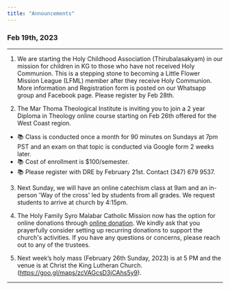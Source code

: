 ```yaml
---
title: "Announcements"
---
```


### Feb 19th, 2023
---

1. We are starting the Holy Childhood Association (Thirubalasakyam) in our mission for children in KG to those who have not received Holy Communion. This is a stepping stone to becoming a Little Flower Mission League (LFML) member after they receive Holy Communion. More information and Registration form is posted on our Whatsapp group and Facebook page. Please register by Feb 28th.

2. The Mar Thoma Theological Institute is inviting you to join a 2 year Diploma in Theology online course starting on Feb 26th offered for the West Coast region.
<ul>
<li>📚 Class is conducted once a month for 90 minutes on Sundays at 7pm PST and an exam on that topic is conducted via Google form 2 weeks later.</li>
<li>📚 Cost of enrollment is $100/semester.</li>
<li>📚 Please register with DRE by February 21st. Contact (347) 679 9537.</li>
</ul>

3. Next Sunday, we will have an online catechism class at 9am and an in-person 'Way of the cross' led by students from all grades. We request students to arrive at church by 4:15pm.

4. The Holy Family Syro Malabar Catholic Mission now has the option for online donations through <a href="https://holyfamilyseattle.org/donation/" target="_blank">online donation</a>. We kindly ask that you prayerfully consider setting up recurring donations to support the church's activities. If you have any questions or concerns, please reach out to any of the trustees.

5. Next week’s holy mass (February 26th Sunday, 2023) is at 5 PM and the venue is at Christ the King Lutheran Church. (https://goo.gl/maps/zcVAGcsD3jCAhs5y9).

---
